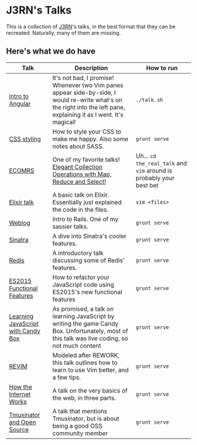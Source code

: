 # J3RN's Talks

This is a collection of [J3RN](http://j3rn.com)'s talks, in the best format that they can be recreated. Naturally, many of them are missing.

## Here's what we do have

| Talk                              | Description                                                                               | How to run |
|-----------------------------------|-------------------------------------------------------------------------------------------|------------|
| [Intro to Angular](angular-talk/) | It's not bad, I promise! Whenever two Vim panes appear side-by-side, I would re-write what's on the right into the left pane, explaining it as I went. It's magical! | `./talk.sh` |
| [CSS styling](css/)               | How to style your CSS to make me happy. Also some notes about SASS.                       | `grunt serve` |
| [ECOMRS](ecomrs/)                 | One of my favorite talks! [Elegant Collection Operations with Map, Reduce and Select!](https://www.youtube.com/watch?v=4POSMbOWb-U&t=10m0s) | Uh... `cd the_real_talk` and `vim` around is probably your best bet |
| [Elixir talk](elixir-talk/)       | A basic talk on Elixir. Essentially just explained the code in the files.                 | `vim <files>` |
| [Weblog](weblog/)                 | Intro to Rails. One of my sassier talks.                                                  | `grunt serve` |
| [Sinatra](sinatra/)               | A dive into Sinatra's cooler features.                                                    | `grunt serve` |
| [Redis](redis/)                   | A introductory talk discussing some of Redis' features.                                   | `grunt serve` |
| [ES2015 Functional Features](ES2015/) | How to refactor your JavaScript code using ES2015's new functional features       | `grunt serve` |
| [Learning JavaScript with Candy Box](intro-to-javascript/) | As promised, a talk on learning JavaScript by writing the game Candy Box. Unfortunately, most of this talk was live coding, so not much content | `grunt serve` |
| [REVIM](revim/)                   | Modeled after REWORK, this talk outlines how to learn to use Vim better, and a few tips.  | `grunt serve` |
| [How the Internet Works](how-the-internet-works/) | A talk on the very basics of the web, in three parts.                     | `grunt serve` |
| [Tmuxinator and Open Source](mux-oss/) | A talk that mentions Tmuxinator, but is about being a good OSS community member | `grunt serve` |

